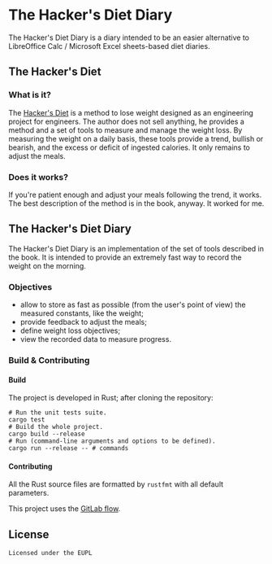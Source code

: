 # The Hacker's Diet Diary

The Hacker's Diet Diary is a diary intended to be an easier alternative to LibreOffice 
Calc / Microsoft Excel sheets-based diet diaries.

## The Hacker's Diet

### What is it?

The [Hacker's Diet](https://www.fourmilab.ch/hackdiet/e4) is a method to lose weight
designed as an engineering project for engineers. The author does not sell anything,
he provides a method and a set of tools to measure and manage the weight loss. 
By measuring the weight on a daily basis, these tools provide a trend, bullish or bearish, 
and the excess or deficit of ingested calories. It only remains to adjust the meals.

### Does it works?

If you're patient enough and adjust your meals following the trend, it works. The best
description of the method is in the book, anyway. It worked for me.

## The Hacker's Diet Diary

The Hacker's Diet Diary is an implementation of the set of tools described in the book. It is
intended to provide an extremely fast way to record the weight on the morning.

### Objectives

- allow to store as fast as possible (from the user's point of view) the measured constants,
like the weight;
- provide feedback to adjust the meals;
- define weight loss objectives;
- view the recorded data to measure progress.

### Build & Contributing

#### Build

The project is developed in Rust; after cloning the repository:

```shell
# Run the unit tests suite.
cargo test
# Build the whole project.
cargo build --release
# Run (command-line arguments and options to be defined).
cargo run --release -- # commands
```

#### Contributing

All the Rust source files are formatted by ```rustfmt``` with all default parameters.

This project uses the [GitLab flow](https://docs.gitlab.com/ee/topics/gitlab_flow.html).


## License

    Licensed under the EUPL

